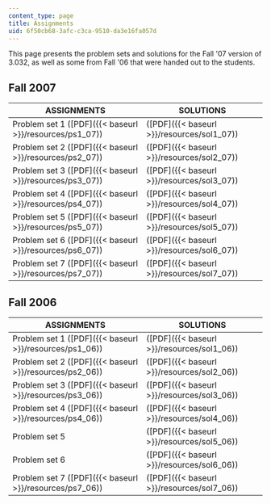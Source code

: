 ```yaml
---
content_type: page
title: Assignments
uid: 6f50cb68-3afc-c3ca-9510-da3e16fa057d
---
```


This page presents the problem sets and solutions for the Fall '07 version of 3.032, as well as some from Fall '06 that were handed out to the students.

Fall 2007
---------

| ASSIGNMENTS | SOLUTIONS |
| --- | --- |
| Problem set 1 ([PDF]({{< baseurl >}}/resources/ps1_07)) | ([PDF]({{< baseurl >}}/resources/sol1_07)) |
| Problem set 2 ([PDF]({{< baseurl >}}/resources/ps2_07)) | ([PDF]({{< baseurl >}}/resources/sol2_07)) |
| Problem set 3 ([PDF]({{< baseurl >}}/resources/ps3_07)) | ([PDF]({{< baseurl >}}/resources/sol3_07)) |
| Problem set 4 ([PDF]({{< baseurl >}}/resources/ps4_07)) | ([PDF]({{< baseurl >}}/resources/sol4_07)) |
| Problem set 5 ([PDF]({{< baseurl >}}/resources/ps5_07)) | ([PDF]({{< baseurl >}}/resources/sol5_07)) |
| Problem set 6 ([PDF]({{< baseurl >}}/resources/ps6_07)) | ([PDF]({{< baseurl >}}/resources/sol6_07)) |
| Problem set 7 ([PDF]({{< baseurl >}}/resources/ps7_07)) | ([PDF]({{< baseurl >}}/resources/sol7_07)) 

Fall 2006
---------

| ASSIGNMENTS | SOLUTIONS |
| --- | --- |
| Problem set 1 ([PDF]({{< baseurl >}}/resources/ps1_06)) | ([PDF]({{< baseurl >}}/resources/sol1_06)) |
| Problem set 2 ([PDF]({{< baseurl >}}/resources/ps2_06)) | ([PDF]({{< baseurl >}}/resources/sol2_06)) |
| Problem set 3 ([PDF]({{< baseurl >}}/resources/ps3_06)) | ([PDF]({{< baseurl >}}/resources/sol3_06)) |
| Problem set 4 ([PDF]({{< baseurl >}}/resources/ps4_06)) | ([PDF]({{< baseurl >}}/resources/sol4_06)) |
| Problem set 5 | ([PDF]({{< baseurl >}}/resources/sol5_06)) |
| Problem set 6 | ([PDF]({{< baseurl >}}/resources/sol6_06)) |
| Problem set 7 ([PDF]({{< baseurl >}}/resources/ps7_06)) | ([PDF]({{< baseurl >}}/resources/sol7_06))